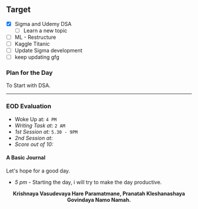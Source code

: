 ## Target
- [x]  Sigma and Udemy DSA
	- [ ] Learn a new topic
- [ ] ML - Restructure
- [ ] Kaggle Titanic
- [ ] Update Sigma development
- [ ] keep updating gfg

### Plan for the Day
To Start with DSA.

---
### EOD Evaluation
- Woke Up at: `4 PM`
- *Writing Task at:* `2 AM`
- *1st Session at:* `5.30 - 9PM`
- *2nd Session at:* 
- *Score out of 10:* 

#### A Basic Journal
Let's hope for a good day.
- *5 pm* - Starting the day, i will try to make the day productive.

<center><b>Krishnaya Vasudevaya Hare Paramatmane, Pranatah Kleshanashaya Govindaya Namo Namah.</b></center>